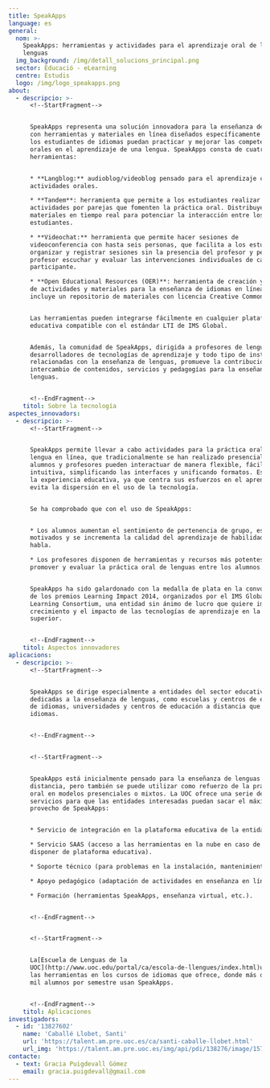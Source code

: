 ```yaml
---
title: SpeakApps
language: es
general:
  nom: >-
    SpeakApps: herramientas y actividades para el aprendizaje oral de las
    lenguas
  img_background: /img/detall_solucions_principal.png
  sector: Educació - eLearning
  centre: Estudis
  logo: /img/logo_speakapps.png
about:
  - descripcio: >-
      <!--StartFragment-->


      SpeakApps representa una solución innovadora para la enseñanza de idiomas
      con herramientas y materiales en línea diseñados específicamente para que
      los estudiantes de idiomas puedan practicar y mejorar las competencias
      orales en el aprendizaje de una lengua. SpeakApps consta de cuatro
      herramientas:


      * **Langblog:** audioblog/videoblog pensado para el aprendizaje con
      actividades orales.

      * **Tandem**: herramienta que permite a los estudiantes realizar
      actividades por parejas que fomenten la práctica oral. Distribuye
      materiales en tiempo real para potenciar la interacción entre los
      estudiantes.

      * **Videochat:** herramienta que permite hacer sesiones de
      videoconferencia con hasta seis personas, que facilita a los estudiantes
      organizar y registrar sesiones sin la presencia del profesor y permite al
      profesor escuchar y evaluar las intervenciones individuales de cada
      participante.

      * **Open Educational Resources (OER)**: herramienta de creación y edición
      de actividades y materiales para la enseñanza de idiomas en línea que
      incluye un repositorio de materiales con licencia Creative Commons.


      Las herramientas pueden integrarse fácilmente en cualquier plataforma
      educativa compatible con el estándar LTI de IMS Global.


      Además, la comunidad de SpeakApps, dirigida a profesores de lenguas,
      desarrolladores de tecnologías de aprendizaje y todo tipo de instituciones
      relacionadas con la enseñanza de lenguas, promueve la contribución y el
      intercambio de contenidos, servicios y pedagogías para la enseñanza de
      lenguas.


      <!--EndFragment-->
    titol: Sobre la tecnología
aspectes_innovadors:
  - descripcio: >-
      <!--StartFragment-->


      SpeakApps permite llevar a cabo actividades para la práctica oral de una
      lengua en línea, que tradicionalmente se han realizado presencialmente:
      alumnos y profesores pueden interactuar de manera flexible, fácil e
      intuitiva, simplificando las interfaces y unificando formatos. Esto mejora
      la experiencia educativa, ya que centra sus esfuerzos en el aprendizaje y
      evita la dispersión en el uso de la tecnología.


      Se ha comprobado que con el uso de SpeakApps:


      * Los alumnos aumentan el sentimiento de pertenencia de grupo, están más
      motivados y se incrementa la calidad del aprendizaje de habilidades del
      habla.

      * Los profesores disponen de herramientas y recursos más potentes para
      promover y evaluar la práctica oral de lenguas entre los alumnos.


      SpeakApps ha sido galardonado con la medalla de plata en la convocatoria
      de los premios Learning Impact 2014, organizados por el IMS Global
      Learning Consortium, una entidad sin ánimo de lucro que quiere impulsar el
      crecimiento y el impacto de las tecnologías de aprendizaje en la enseñanza
      superior.


      <!--EndFragment-->
    titol: Aspectos innovadores
aplicacions:
  - descripcio: >-
      <!--StartFragment-->


      SpeakApps se dirige especialmente a entidades del sector educativo
      dedicadas a la enseñanza de lenguas, como escuelas y centros de enseñanza
      de idiomas, universidades y centros de educación a distancia que imparten
      idiomas.


      <!--EndFragment-->


      <!--StartFragment-->


      SpeakApps está inicialmente pensado para la enseñanza de lenguas a
      distancia, pero también se puede utilizar como refuerzo de la práctica
      oral en modelos presenciales o mixtos. La UOC ofrece una serie de
      servicios para que las entidades interesadas puedan sacar el máximo
      provecho de SpeakApps:


      * Servicio de integración en la plataforma educativa de la entidad.

      * Servicio SAAS (acceso a las herramientas en la nube en caso de no
      disponer de plataforma educativa).

      * Soporte técnico (para problemas en la instalación, mantenimiento, etc.).

      * Apoyo pedagógico (adaptación de actividades en enseñanza en línea).

      * Formación (herramientas SpeakApps, enseñanza virtual, etc.).


      <!--EndFragment-->


      <!--StartFragment-->


      La[Escuela de Lenguas de la
      UOC](http://www.uoc.edu/portal/ca/escola-de-llengues/index.html)utiliza
      las herramientas en los cursos de idiomas que ofrece, donde más de ocho
      mil alumnos por semestre usan SpeakApps.


      <!--EndFragment-->
    titol: Aplicaciones
investigadors:
  - id: '13827602'
    name: 'Caballé Llobet, Santi'
    url: 'https://talent.am.pre.uoc.es/ca/santi-caballe-llobet.html'
    url_img: 'https://talent.am.pre.uoc.es/img/api/pdi/138276/image/1572253930175'
contacte:
  - text: Gracia Puigdevall Gómez
    email: gracia.puigdevall@gmail.com
---
```

